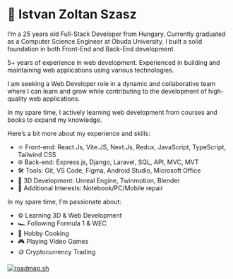 # 🤵 Istvan Zoltan Szasz

I’m a 25 years old Full-Stack Developer from Hungary. Currently graduated as a Computer Science Engineer at Óbuda University. I built a solid foundation in both Front-End and Back-End development.

5+ years of experience in web development. Experienced in building and maintaining web applications using various technologies.

I am seeking a Web Developer role in a dynamic and collaborative team where I can learn and grow while contributing to the development of high-quality web applications.

In my spare time, I actively learning web development from courses and books to expand my knowledge.

Here’s a bit more about my experience and skills:
- ⚛️ Front-end: React.Js, Vite.JS, Next.Js, Redux, JavaScript, TypeScript, Tailwind CSS
- 🌐 Back-end: Express.js, Django, Laravel, SQL, API, MVC, MVT
- 🛠️ Tools: Git, VS Code, Figma, Android Studio, Microsoft Office
- 🌱 3D Development: Unreal Engine, Twinmotion, Blender
- 🔧 Additional Interests: Notebook/PC/Mobile repair

In my spare time, I’m passionate about:
- ⚙️ Learning 3D & Web Development
- 🏎️ Following Formula 1 & WEC
- 🍳 Hobby Cooking
- 🎮 Playing Video Games
- 🪙 Cryptocurrency Trading

<p align="left">
<a href="https://roadmap.sh"><img src="https://roadmap.sh/card/tall/66b1d583d9896b3d1411b835?variant=dark&roadmaps=frontend%2Creact%2Creact-native%2Cgame-developer" alt="roadmap.sh"/></a>
